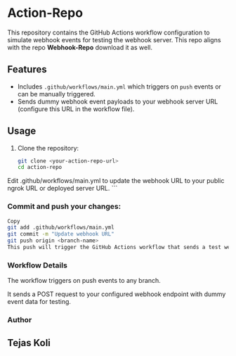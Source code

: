 # Action-Repo

This repository contains the GitHub Actions workflow configuration to simulate webhook events for testing the webhook server.
This repo aligns with the repo **Webhook-Repo** download it as well.
## Features

- Includes `.github/workflows/main.yml` which triggers on `push` events or can be manually triggered.
- Sends dummy webhook event payloads to your webhook server URL (configure this URL in the workflow file).

## Usage

1. Clone the repository:

   ```bash
   git clone <your-action-repo-url>
   cd action-repo
Edit .github/workflows/main.yml to update the webhook URL to your public ngrok URL or deployed server URL.
    ```
### Commit and push your changes:

```bash
Copy
git add .github/workflows/main.yml
git commit -m "Update webhook URL"
git push origin <branch-name>
This push will trigger the GitHub Actions workflow that sends a test webhook event to your server.
```
### Workflow Details
The workflow triggers on push events to any branch.

It sends a POST request to your configured webhook endpoint with dummy event data for testing.

### Author
## Tejas Koli

